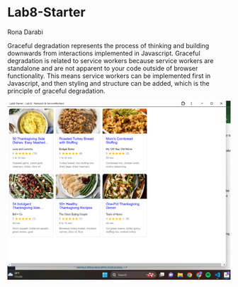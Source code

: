 # Lab8-Starter
Rona Darabi

Graceful degradation represents the process of thinking and building downwards from interactions implemented in Javascript. Graceful degradation is related to service workers because service workers are standalone and are not apparent to your code outside of browser functionality. This means service workers can be implemented first in Javascript, and then styling and structure can be added, which is the principle of graceful degradation. 

![PWA](./pwa.png)